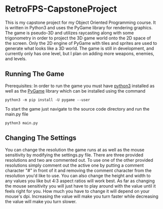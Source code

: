 # RetroFPS-CapstoneProject
This is my capstone project for my Object Oriented Programming course. It is written in Python3 and uses the PyGame library for rendering graphics. The game is pseudo-3D and utilizes raycasting along with some trigonometry in order to project the 3D game world onto the 2D space of the screen. Only the 2D engine of PyGame with tiles and sprites are used to generate what looks like a 3D world. The game is still in development, and currently only has one level, but I plan on adding more weapons, enemies, and levels.

## Running The Game
Prerequisites: 
In order to run the game you must have [python3](https://www.python.org/downloads/) installed as well as the [PyGame](https://www.pygame.org/wiki/GettingStarted) library which can be installed using the command 

```python3 -m pip install -U pygame --user```

To start the game just navigate to the source code directory and run the main.py file

```python3 main.py```

## Changing The Settings
You can change the resolution the game runs at as well as the mouse sensitivity by modifying the settings.py file. There are three provided resolutions and two are commented out. To use one of the other provided resolutions simply comment out the active one by putting a comment character "#" in front of it and removing the comment character from the resolution you'd like to use. You can also change the height and width to any values you like but 4:3 aspect ratios will work best. As far as changing the mouse sensitivity you will just have to play around with the value until it feels right for you. How much you have to change it will depend on your mouse's dpi. Increasing the value will make you turn faster while decreasing the value will make you turn slower.
